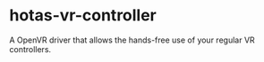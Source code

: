 # hotas-vr-controller
A OpenVR driver that allows the hands-free use of your regular VR controllers.
